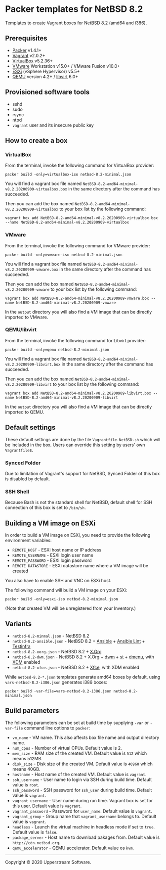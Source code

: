 # Packer templates for NetBSD 8.2

Templates to create Vagrant boxes for NetBSD 8.2 (amd64 and i386).

## Prerequisites

* [Packer][] v1.4.1+
* [Vagrant][] v2.0.2+
* [VirtualBox][] v5.2.36+
* [VMware][] Workstation v15.0+ / VMware Fusion v10.0+
* [ESXi][] (vSphere Hypervisor) v5.5+
* [QEMU][] version 4.2+ / [libvirt][] 6.0+

[ESXi]: http://www.vmware.com/products/vsphere-hypervisor
  "Free VMware vSphere Hypervisor, Free Virtualization (ESXi)"
[libvirt]: https://libvirt.org/ "libvirt: The virtualization API"
[Packer]: https://www.packer.io/ "Packer by HashiCorp"
[QEMU]: https://www.qemu.org/ "QEMU"
[Vagrant]: https://www.vagrantup.com/ "Vagrant"
[VirtualBox]: https://www.virtualbox.org/ "Oracle VM VirtualBox"
[VMware]: http://www.vmware.com/
  "VMware Virtualization for Desktop &amp; Server, Application, Public &amp; Hybrid Clouds"

## Provisioned software tools

* sshd
* sudo
* rsync
* ntpd
* `vagrant` user and its insecure public key

## How to create a box

### VirtualBox

From the terminal, invoke the following command for VirtualBox provider:

    packer build -only=virtualbox-iso netbsd-8.2-minimal.json

You will find a vagrant box file named `NetBSD-8.2-amd64-minimal-v8.2.20200909-virtualbox.box`
in the same directory after the command has succeeded.

Then you can add the box named `NetBSD-8.2-amd64-minimal-v8.2.20200909-virtualbox`
to your box list by the following command:

    vagrant box add NetBSD-8.2-amd64-minimal-v8.2.20200909-virtualbox.box --name NetBSD-8.2-amd64-minimal-v8.2.20200909-virtualbox

### VMware

From the terminal, invoke the following command for VMware provider:

    packer build -only=vmware-iso netbsd-8.2-minimal.json

You will find a vagrant box file named `NetBSD-8.2-amd64-minimal-v8.2.20200909-vmware.box`
in the same directory after the command has succeeded.

Then you can add the box named `NetBSD-8.2-amd64-minimal-v8.2.20200909-vmware`
to your box list by the following command:

    vagrant box add NetBSD-8.2-amd64-minimal-v8.2.20200909-vmware.box --name NetBSD-8.2-amd64-minimal-v8.2.20200909-vmware

In the `output` directory you will also find a VM image that can be
directly imported to VMware.

### QEMU/libvirt

From the terminal, invoke the following command for Libvirt provider:

    packer build -only=qemu netbsd-8.2-minimal.json

You will find a vagrant box file named `NetBSD-8.2-amd64-minimal-v8.2.20200909-libvirt.box`
in the same directory after the command has succeeded.

Then you can add the box named `NetBSD-8.2-amd64-minimal-v8.2.20200909-libvirt`
to your box list by the following command:

    vagrant box add NetBSD-8.2-amd64-minimal-v8.2.20200909-libvirt.box --name NetBSD-8.2-amd64-minimal-v8.2.20200909-libvirt

In the `output` directory you will also find a VM image that can be
directly imported to QEMU.

## Default settings

These default settings are done by the file `Vagrantfile.NetBSD-sh`
which will be included in the box.  Users can override this setting by
users' own `Vagrantfile`s.

### Synced Folder

Due to limitation of Vagrant's support for NetBSD, Synced Folder of
this box is disabled by default.

### SSH Shell

Because Bash is not the standard shell for NetBSD, default shell for
SSH connection of this box is set to `/bin/sh`.

## Building a VM image on ESXi

In order to build a VM image on ESXi, you need to provide the following
environment variables:

* `REMOTE_HOST` - ESXi host name or IP address
* `REMOTE_USERNAME` - ESXi login user name
* `REMOTE_PASSWORD` - ESXi login password
* `REMOTE_DATASTORE` - ESXi datastore name where a VM image will be
  created

You also have to enable SSH and VNC on ESXi host.

The following command will build a VM image on your ESXi:

    packer build -only=esxi-iso netbsd-8.2-minimal.json

(Note that created VM will be unregistered from your Inventory.)

## Variants

* `netbsd-8.2-minmal.json` - NetBSD 8.2
* `netbsd-8.2-ansible.json` - NetBSD 8.2 + [Ansible][] +
  [Ansible Lint][] + [Testinfra][]
* `netbsd-8.2-xorg.json` - NetBSD 8.2 + [X.Org][]
* `netbsd-8.2-dwm.json` - NetBSD 8.2 + X.Org + [dwm][] + [st][] +
  [dmenu][], with [XDM] enabled
* `netbsd-8.2-xfce.json` - NetBSD 8.2 + [Xfce][], with XDM enabled

While `netbsd-8.2-*.json` templates generate amd64 boxes by default,
using `vars-netbsd-8.2-i386.json` generates i386 boxes:

    packer build -var-file=vars-netbsd-8.2-i386.json netbsd-8.2-minimal.json

[Ansible]: https://www.ansible.com/ "Ansible is Simple IT Automation"
[Ansible Lint]: https://docs.ansible.com/ansible-lint/
  "Ansible Lint Documentation &mdash; Ansible Documentation"
[dmenu]: http://tools.suckless.org/dmenu/ "dmenu | suckless.org tools"
[dwm]: http://dwm.suckless.org/
  "suckless.org dwm - dynamic window manager"
[st]: http://st.suckless.org/ "suckless.org st - simple terminal"
[Testinfra]: https://testinfra.readthedocs.io/en/latest/
  "Testinfra test your infrastructure &#8212; testinfra 5.0.1.dev12+g9044fe4.d20200501 documentation"
[X.Org]: https://www.x.org/wiki/ "X.Org"
[XDM]: https://www.x.org/releases/X11R7.6/doc/man/man1/xdm.1.xhtml "XDM"
[Xfce]: http://www.xfce.org/ "Xfce Desktop Environment"

## Build parameters

The following parameters can be set at build time by supplying `-var`
or `-var-file` command line options to `packer`:

* `vm_name` - VM name.  This also affects box file name and output
  directory name.
* `num_cpus` - Number of virtual CPUs.  Default value is 2.
* `mem_size` - RAM size of the created VM.  Default value is `512`
  which means 512MB.
* `disk_size` - Disk size of the created VM.  Default value is `40960`
  which means 40GB.
* `hostname` - Host name of the created VM.  Default value is `vagrant`.
* `ssh_username` - User name to login via SSH during build time.
  Default value is `root`.
* `ssh_password` - SSH password for `ssh_user` during build time.
  Default value is `vagrant`.
* `vagrant_username` - User name during run time.  Vagrant box is set
  for this user.  Default value is `vagrant`.
* `vagrant_password` - Password for `user_name`.  Default value is
  `vagrant`.
* `vagrant_group` - Group name that `vagrant_username` belongs to.
  Default value is `vagrant`.
* `headless` - Launch the virtual machine in headless mode if set to
  `true`.  Default value is `false`.
* `package_server` - Host name to download pakages from.  Default value
  is `http://cdn.netbsd.org`.
* `qemu_accelerator` - QEMU accelerator.  Default value os `kvm`.

- - -

Copyright &copy; 2020 Upperstream Software.
